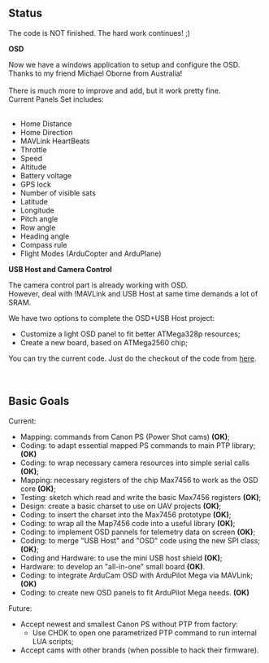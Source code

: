 ## Status ##

The code is NOT finished. The hard work continues! ;)

**OSD**

Now we have a windows application to setup and configure the OSD.<br>
Thanks to my friend Michael Oborne from Australia!<br>
<br>
There is much more to improve and add, but it work pretty fine.<br>
Current Panels Set includes:<br>
<br>
<ul><li>Home Distance<br>
</li><li>Home Direction<br>
</li><li>MAVLink HeartBeats<br>
</li><li>Throttle<br>
</li><li>Speed<br>
</li><li>Altitude<br>
</li><li>Battery voltage<br>
</li><li>GPS lock<br>
</li><li>Number of visible sats<br>
</li><li>Latitude<br>
</li><li>Longitude<br>
</li><li>Pitch angle<br>
</li><li>Row angle<br>
</li><li>Heading angle<br>
</li><li>Compass rule<br>
</li><li>Flight Modes (ArduCopter and ArduPlane)</li></ul>

<b>USB Host and Camera Control</b>

The camera control part is already working with OSD.<br>
However, deal with !MAVLink  and USB Host at same time demands a lot of SRAM.<br>

We have two options to complete the OSD+USB Host project:<br>
<ul><li>Customize a light OSD panel to fit better ATMega328p resources;<br>
</li><li>Create a new board, based on ATMega2560 chip;</li></ul>

You can try the current code. Just do the checkout of the code from <a href='http://code.google.com/p/arducam-osd/source/browse/trunk'>here</a>.<br>
<br>
<br />

<h2>Basic Goals</h2>

Current:<br>
<ul><li>Mapping: commands from Canon PS (Power Shot cams) <b>(OK)</b>;<br>
</li><li>Coding: to adapt essential mapped PS commands to main PTP library; <b>(OK)</b>
</li><li>Coding: to wrap necessary camera resources into simple serial calls <b>(OK)</b>;<br>
</li><li>Mapping: necessary registers of the chip Max7456 to work as the OSD core <b>(OK)</b>;<br>
</li><li>Testing: sketch which read and write the basic Max7456 registers <b>(OK)</b>;<br>
</li><li>Design:  create a basic charset to use on UAV projects <b>(OK)</b>;<br>
</li><li>Coding: to insert the charset into the Max7456 prototype <b>(OK)</b>;<br>
</li><li>Coding: to wrap all the Map7456 code into a useful library <b>(OK)</b>;<br>
</li><li>Coding: to implement OSD pannels for telemetry data on screen <b>(OK)</b>;<br>
</li><li>Coding: to merge "USB Host" and "OSD" code using the new SPI class; <b>(OK)</b>;<br>
</li><li>Coding and Hardware: to use the mini USB host shield <b>(OK)</b>;<br>
</li><li>Hardware: to develop an "all-in-one" small board <b>(OK)</b>.<br>
</li><li>Coding: to integrate ArduCam OSD with ArduPilot Mega via MAVLink; <b>(OK)</b>
</li><li>Coding: to create new OSD panels to fit ArduPilot Mega needs. <b>(OK)</b></li></ul>

Future:<br>
<ul><li>Accept newest and smallest Canon PS without PTP from factory:<br>
<ul><li>Use CHDK to open one parametrized PTP command to run internal LUA scripts;<br>
</li></ul></li><li>Accept cams with other brands (when possible to hack their firmware).</li></ul>

<br />